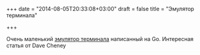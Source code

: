 +++
date = "2014-08-05T20:33:08+03:00"
draft = false
title = "Эмулятор терминала"

+++

<p>Очень маленький <a href="http://dave.cheney.net/2014/08/03/tinyterm-a-silly-terminal-emulator-written-in-go">эмулятор терминала</a> написанный на Go. Интересная статья от&nbsp;Dave Cheney</p>

